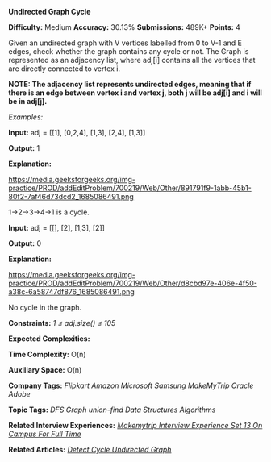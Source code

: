 **Undirected Graph Cycle**

**Difficulty:** Medium  **Accuracy:** 30.13%    **Submissions:** 489K+  **Points:** 4

Given an undirected graph with V vertices labelled from 0 to V-1 and E edges, check whether the graph contains any cycle or not. The Graph is represented as an adjacency list, where adj[i] contains all the vertices that are directly connected to vertex i.

**NOTE: The adjacency list represents undirected edges, meaning that if there is an edge between vertex i and vertex j, both j will be adj[i] and i will be in adj[j].**

*Examples:*

**Input:** adj = [[1], [0,2,4], [1,3], [2,4], [1,3]] 

**Output:** 1

**Explanation:** 

https://media.geeksforgeeks.org/img-practice/PROD/addEditProblem/700219/Web/Other/891791f9-1abb-45b1-80f2-7af46d73dcd2_1685086491.png

1->2->3->4->1 is a cycle.

**Input:** adj = [[], [2], [1,3], [2]]

**Output:** 0

**Explanation:** 

https://media.geeksforgeeks.org/img-practice/PROD/addEditProblem/700219/Web/Other/d8cbd97e-406e-4f50-a38c-6a58747df876_1685086491.png

No cycle in the graph.

**Constraints:**
*1 ≤ adj.size() ≤ 105*

**Expected Complexities:**

**Time Complexity:** O(n)

**Auxiliary Space:** O(n)

**Company Tags:**
*Flipkart    Amazon  Microsoft   Samsung MakeMyTrip  Oracle  Adobe*

**Topic Tags:**
*DFS Graph   union-find  Data Structures Algorithms*

**Related Interview Experiences:**
[*Makemytrip Interview Experience Set 13 On Campus For Full Time*](https://www.geeksforgeeks.org/makemytrip-interview-experience-set-13-on-campus-for-full-time/)

**Related Articles:**
[*Detect Cycle Undirected Graph*](https://www.geeksforgeeks.org/detect-cycle-undirected-graph/)
